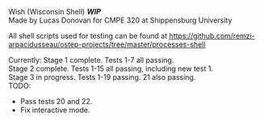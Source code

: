 Wish (Wisconsin Shell)     ***WIP***      
Made by Lucas Donovan for CMPE 320 at Shippensburg University      
      
All shell scripts used for testing can be found at https://github.com/remzi-arpacidusseau/ostep-projects/tree/master/processes-shell   

Currently: 
Stage 1 complete. Tests 1-7 all passing.     
Stage 2 complete. Tests 1-15 all passing, including new test 1.  
Stage 3 in progress. Tests 1-19 passing. 21 also passing.      
TODO:     
-  Pass tests 20 and 22.    
-  Fix interactive mode.     

